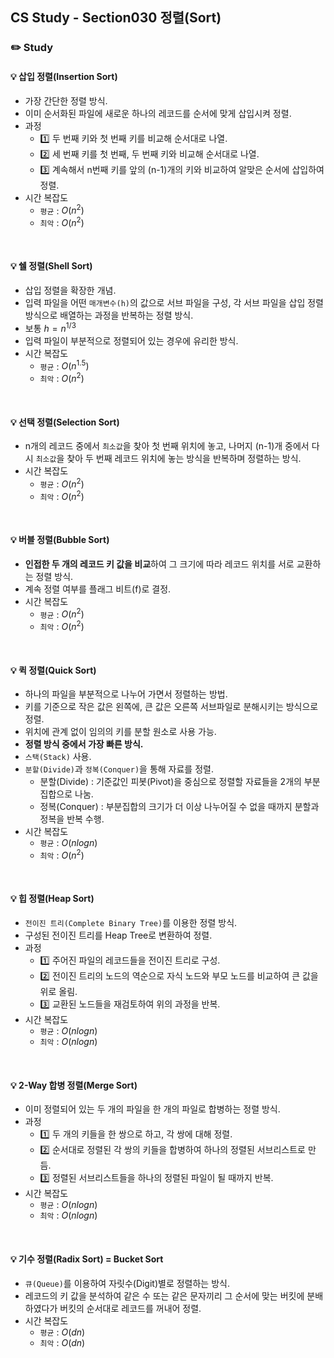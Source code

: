 ## CS Study - Section030 정렬(Sort)
### ✏️ Study
#### 💡 삽입 정렬(Insertion Sort)
- 가장 간단한 정렬 방식.
- 이미 순서화된 파일에 새로운 하나의 레코드를 순서에 맞게 삽입시켜 정렬.
- 과정
  - 1️⃣ 두 번째 키와 첫 번째 키를 비교해 순서대로 나열.
  - 2️⃣ 세 번째 키를 첫 번째, 두 번째 키와 비교해 순서대로 나열.
  - 3️⃣ 계속해서 n번째 키를 앞의 (n-1)개의 키와 비교하여 알맞은 순서에 삽입하여 정렬.
- 시간 복잡도
  - `평균` : $O(n^2)$
  - `최악` : $O(n^2)$
<br>

#### 💡 쉘 정렬(Shell Sort)
- 삽입 정렬을 확장한 개념.
- 입력 파일을 어떤 `매개변수(h)`의 값으로 서브 파일을 구성, 각 서브 파일을 삽입 정렬 방식으로 배열하는 과정을 반복하는 정렬 방식.
- 보통 $h = n^{1/3}$
- 입력 파일이 부분적으로 정렬되어 있는 경우에 유리한 방식.
- 시간 복잡도
  - `평균` : $O(n^{1.5})$
  - `최악` : $O(n^2)$
<br>

#### 💡 선택 정렬(Selection Sort)
- n개의 레코드 중에서 `최소값`을 찾아 첫 번째 위치에 놓고, 나머지 (n-1)개 중에서 다시 `최소값`을 찾아 두 번째 레코드 위치에 놓는 방식을 반복하며 정렬하는 방식.
- 시간 복잡도
  - `평균` : $O(n^2)$
  - `최악` : $O(n^2)$
<br>

#### 💡 버블 정렬(Bubble Sort)
- **인접한 두 개의 레코드 키 값을 비교**하여 그 크기에 따라 레코드 위치를 서로 교환하는 정렬 방식.
- 계속 정렬 여부를 플래그 비트(f)로 결정.
- 시간 복잡도
  - `평균` : $O(n^2)$
  - `최악` : $O(n^2)$
<br>

#### 💡 퀵 정렬(Quick Sort)
- 하나의 파일을 부분적으로 나누어 가면서 정렬하는 방법.
- 키를 기준으로 작은 값은 왼쪽에, 큰 값은 오른쪽 서브파일로 분해시키는 방식으로 정렬.
- 위치에 관계 없이 임의의 키를 분할 원소로 사용 가능.
- **정렬 방식 중에서 가장 빠른 방식.**
- `스택(Stack)` 사용.
- `분할(Divide)`과 `정복(Conquer)`을 통해 자료를 정렬.
  - 분할(Divide) : 기준값인 피봇(Pivot)을 중심으로 정렬할 자료들을 2개의 부분집합으로 나눔.
  - 정복(Conquer) : 부분집합의 크기가 더 이상 나누어질 수 없을 때까지 분할과 정복을 반복 수행.
- 시간 복잡도
  - `평균` : $O(nlogn)$
  - `최악` : $O(n^2)$
<br>

#### 💡 힙 정렬(Heap Sort)
- `전이진 트리(Complete Binary Tree)`를 이용한 정렬 방식.
- 구성된 전이진 트리를 Heap Tree로 변환하여 정렬.
- 과정
  - 1️⃣ 주어진 파일의 레코드들을 전이진 트리로 구성.
  - 2️⃣ 전이진 트리의 노드의 역순으로 자식 노드와 부모 노드를 비교하여 큰 값을 위로 올림.
  - 3️⃣ 교환된 노드들을 재검토하여 위의 과정을 반복.
- 시간 복잡도
  - `평균` : $O(nlogn)$
  - `최악` : $O(nlogn)$
<br>

#### 💡 2-Way 합병 정렬(Merge Sort)
- 이미 정렬되어 있는 두 개의 파일을 한 개의 파일로 합병하는 정렬 방식.
- 과정
  - 1️⃣ 두 개의 키들을 한 쌍으로 하고, 각 쌍에 대해 정렬.
  - 2️⃣ 순서대로 정렬된 각 쌍의 키들을 합병하여 하나의 정렬된 서브리스트로 만듬.
  - 3️⃣ 정렬된 서브리스트들을 하나의 정렬된 파일이 될 때까지 반복.
- 시간 복잡도
  - `평균` : $O(nlogn)$
  - `최악` : $O(nlogn)$
<br>

#### 💡 기수 정렬(Radix Sort) = Bucket Sort
- `큐(Queue)`를 이용하여 자릿수(Digit)별로 정렬하는 방식.
- 레코드의 키 값을 분석하여 같은 수 또는 같은 문자끼리 그 순서에 맞는 버킷에 분배하였다가 버킷의 순서대로 레코드를 꺼내어 정렬.
- 시간 복잡도
  - `평균` : $O(dn)$
  - `최악` : $O(dn)$
